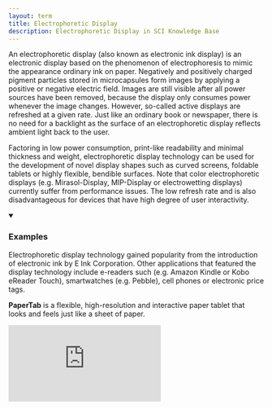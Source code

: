 ```yaml
---
layout: term
title: Electrophoretic Display
description: Electrophoretic Display in SCI Knowledge Base
---
```

An electrophoretic display (also known as electronic ink display) is an electronic display based on the phenomenon of electrophoresis to mimic the appearance ordinary ink on paper. Negatively and positively charged pigment particles stored in microcapsules form images by applying a positive or negative electric field. Images are still visible after all power sources have been removed, because the display only consumes power whenever the image changes. However, so-called active displays are refreshed at a given rate. Just like an ordinary book or newspaper, there is no need for a backlight as the surface of an electrophoretic display reflects ambient light back to the user. 

Factoring in low power consumption, print-like readability and minimal thickness and weight, electrophoretic display technology can be used for the development of novel display shapes such as curved screens, foldable tablets or highly flexible, bendible surfaces.
Note that color electrophoretic displays (e.g. Mirasol-Display, MIP-Display or electrowetting displays) currently suffer from performance issues. The low refresh rate and is also disadvantageous for devices that have high degree of user interactivity. 

<details markdown="1" open>
<summary><h3>Examples</h3></summary> 

Electrophoretic display technology gained popularity from the introduction of electronic ink by E Ink Corporation. Other applications that featured the display technology include e-readers such (e.g. Amazon Kindle or Kobo eReader Touch), smartwatches (e.g. Pebble), cell phones or electronic price tags.

**PaperTab**  is a flexible, high-resolution and interactive paper tablet that looks and feels just like a sheet of paper. 
<div class="media-wrapper"><iframe src="https://www.youtube.com/embed/81iiGWdsJgg" frameborder="0" allow="accelerometer; autoplay; encrypted-media; gyroscope; picture-in-picture" allowfullscreen></iframe></div>

</details>